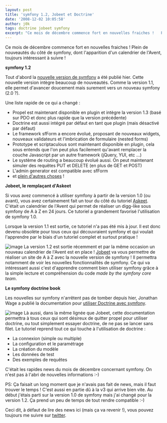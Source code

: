 ```yaml
---
layout: post
title: 'symfony 1.2, Jobeet et Doctrine'
date: '2008-12-02 10:05:58'
author: j0k
tags: doctrine jobeet symfony
excerpt: "Ce mois de décembre commence fort en nouvelles fraiches !   Plein de nouveautés du côté de symfony, dont l'apparition d'un calendrier de l'Avent, toujours intéressant à suivre !  \n  \n**symfony 1.2**   Tout d'abord la [nouvelle version de symfony](http://www.symfony-project.org/blog/2008/12/01/symfony-1-2-is-already-available) a été publié      …"
---
```


Ce mois de décembre commence fort en nouvelles fraiches !   Plein de nouveautés du côté de symfony, dont l'apparition d'un calendrier de l'Avent, toujours intéressant à suivre !

**symfony 1.2**

Tout d'abord la [nouvelle version de symfony](http://www.symfony-project.org/blog/2008/12/01/symfony-1-2-is-already-available) a été publié hier. Cette nouvelle version intègre beaucoup de nouveautés. Comme la version 1.1, elle permet d'avancer doucement mais surement vers un nouveau symfony (2.0 ?).

Une liste rapide de ce qui a changé :

* Propel est maintenant disponible en plugin et intègre la version 1.3 (basé sur PDO et donc plus rapide que la version précédente)
* Doctrine est aussi intégré par défaut en tant que plugin (mais désactivé par défaut)
* Le framework sfForm a encore évolué, proposant de nouveaux widgets, nouveaux validateurs et l'imbrication de formulaire (nested forms)
* Prototype et scriptaculous sont maintenant disponible en plugin, cela sous entends que l'on peut plus facilement qu'avant remplacer la couche Javascript par un autre framework (jQuery, YUI, etc ...)
* Le système de routing a beaucoup évolué aussi. On peut maintenant simuler des requêtes PUT et DELETE (en plus de GET et POST)
* L'admin generator est compatible avec sfForm
* et [plein d'autres choses](http://www.symfony-project.org/tutorial/1_2/whats-new) !

**Jobeet, le remplaçant d'Askeet**

Si vous avez commencé à utiliser symfony à partir de la version 1.0 (ou avant), vous avez certainement fait un tour du côté du tutoriel [Askeet](http://www.symfony-project.org/askeet/1_0/en/).   C'était un calendrier de l'Avent qui permet de réaliser un digg-like sous symfony de A à Z en 24 jours. Ce tutoriel a grandement favorisé l'utilisation de symfony 1.0.

Lorsque la version 1.1 est sortie, ce tutoriel n'a pas été mis à jour. Il est donc devenu obsolète pour tous ceux qui découvraient symfony et qui voulait l'apprendre par le biais d'un tutoriel complet et surtout pratique !

 ![image](http://www.symfony-project.org/images/jobeet/flyer_2_220_100.png)
La version 1.2 est sortie récemment et par la même occasion un nouveau calendrier de l'Avent est en place ! [Jobeet](http://www.symfony-project.org/jobeet/1_2/en/) va vous permettre de réaliser un site de A à Z avec la nouvelle version de symfony ! Il permettra notamment de voir les nouvelles fonctionnalités de symfony.   Ce qui va intéressant aussi c'est d'apprendre comment bien utiliser symfony grâce à la simple lecture et compréhension du code *made by the symfony core team*.

**Le symfony doctrine book**

Les nouvelles sur symfony n'arrêtent pas de tomber depuis hier, Jonathan Wage a publié la documentation pour [utiliser Doctrine avec symfony](http://www.symfony-project.org/blog/2008/12/02/introducing-the-symfony-doctrine-book).

 ![image](http://img79.imageshack.us/img79/5604/logogd7.png)
Là aussi, dans la même lignée que Jobeet, cette documentation permettra à tous ceux qui sont désireux de quitter propel pour utiliser doctrine, ou tout simplement essayer doctrine, de ne pas se lancer sans filet. Le tutoriel reprend tout ce qui touche à l'utilisation de doctrine :

* La connexion (simple ou multiple)
* La configuration et le paramétrage
* La création du modèle
* Les données de test
* Des exemples de requêtes

C'était les rapides news du mois de décembre concernant symfony. On n'est pas à l'abri de nouvelles informations :-)

PS: Ça faisait un long moment que je n'avais pas fait de news, mais il faut trouver le temps !
C'est aussi en partie dû à la v3 qui arrive bien vite. Au début j'étais parti sur la version 1.0 de symfony mais j'ai changé pour la version 1.2. Ça prend un peu de temps de tout rendre compatible :-)

Ceci dit, à défaut de lire des news ici (mais ça va revenir !), vous pouvez toujours me suivre sur [twitter](http://twitter.com/j0k).


